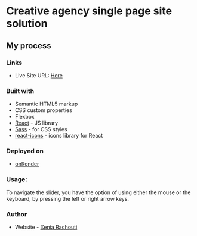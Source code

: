 # Creative agency single page site solution

## My process

### Links

- Live Site URL: [Here](https://creative-agency-single-page-site.onrender.com/)

### Built with

- Semantic HTML5 markup
- CSS custom properties
- Flexbox
- [React](https://reactjs.org/) - JS library
- [Sass](https://sass-lang.com/) - for CSS styles
- [react-icons](https://react-icons.github.io/react-icons) - icons library for React

### Deployed on

- [onRender](https://render.com/)

### Usage: 

To navigate the slider, you have the option of using either the mouse or the keyboard, by pressing the left or right arrow keys.

### Author

- Website - [Xenia Rachouti](https://xenia-rachouti.onrender.com/)
